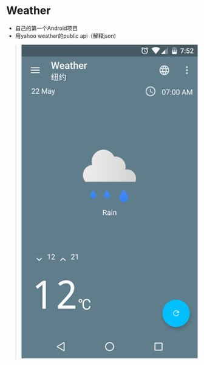 # Weather
* 自己的第一个Android项目
* 用yahoo weather的public api（解释json)

> ![image](https://github.com/Kuanghusing/Weather/raw/master/screenshots.png)






